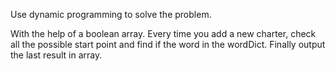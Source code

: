 Use dynamic programming to solve the problem.

With the help of a boolean array.
Every time you add a new charter, check all the possible start point and find if the word in the wordDict.
Finally output the last result in array.
